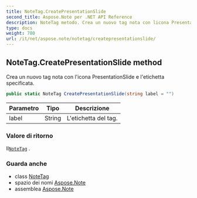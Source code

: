 ```yaml
---
title: NoteTag.CreatePresentationSlide
second_title: Aspose.Note per .NET API Reference
description: NoteTag metodo. Crea un nuovo tag nota con licona PresentationSlide e letichetta specificata.
type: docs
weight: 780
url: /it/net/aspose.note/notetag/createpresentationslide/
---
```

## NoteTag.CreatePresentationSlide method

Crea un nuovo tag nota con l'icona PresentationSlide e l'etichetta specificata.

```csharp
public static NoteTag CreatePresentationSlide(string label = "")
```

| Parametro | Tipo | Descrizione |
| --- | --- | --- |
| label | String | L'etichetta del tag. |

### Valore di ritorno

Il[`NoteTag`](../) .

### Guarda anche

* class [NoteTag](../)
* spazio dei nomi [Aspose.Note](../../notetag/)
* assemblea [Aspose.Note](../../../)



